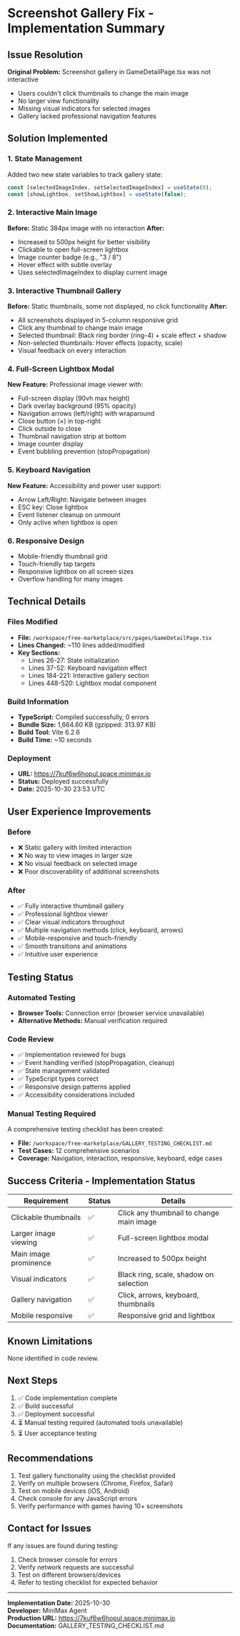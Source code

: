 # Screenshot Gallery Fix - Implementation Summary

## Issue Resolution
**Original Problem:** Screenshot gallery in GameDetailPage.tsx was not interactive
- Users couldn't click thumbnails to change the main image
- No larger view functionality
- Missing visual indicators for selected images
- Gallery lacked professional navigation features

## Solution Implemented

### 1. State Management
Added two new state variables to track gallery state:
```typescript
const [selectedImageIndex, setSelectedImageIndex] = useState(0);
const [showLightbox, setShowLightbox] = useState(false);
```

### 2. Interactive Main Image
**Before:** Static 384px image with no interaction
**After:** 
- Increased to 500px height for better visibility
- Clickable to open full-screen lightbox
- Image counter badge (e.g., "3 / 8")
- Hover effect with subtle overlay
- Uses selectedImageIndex to display current image

### 3. Interactive Thumbnail Gallery  
**Before:** Static thumbnails, some not displayed, no click functionality
**After:**
- All screenshots displayed in 5-column responsive grid
- Click any thumbnail to change main image
- Selected thumbnail: Black ring border (ring-4) + scale effect + shadow
- Non-selected thumbnails: Hover effects (opacity, scale)
- Visual feedback on every interaction

### 4. Full-Screen Lightbox Modal
**New Feature:** Professional image viewer with:
- Full-screen display (90vh max height)
- Dark overlay background (95% opacity)
- Navigation arrows (left/right) with wraparound
- Close button (×) in top-right
- Click outside to close
- Thumbnail navigation strip at bottom
- Image counter display
- Event bubbling prevention (stopPropagation)

### 5. Keyboard Navigation
**New Feature:** Accessibility and power user support:
- Arrow Left/Right: Navigate between images
- ESC key: Close lightbox
- Event listener cleanup on unmount
- Only active when lightbox is open

### 6. Responsive Design
- Mobile-friendly thumbnail grid
- Touch-friendly tap targets
- Responsive lightbox on all screen sizes
- Overflow handling for many images

## Technical Details

### Files Modified
- **File:** `/workspace/free-marketplace/src/pages/GameDetailPage.tsx`
- **Lines Changed:** ~110 lines added/modified
- **Key Sections:**
  - Lines 26-27: State initialization
  - Lines 37-52: Keyboard navigation effect
  - Lines 184-221: Interactive gallery section
  - Lines 448-520: Lightbox modal component

### Build Information
- **TypeScript:** Compiled successfully, 0 errors
- **Bundle Size:** 1,664.60 KB (gzipped: 313.97 KB)
- **Build Tool:** Vite 6.2.6
- **Build Time:** ~10 seconds

### Deployment
- **URL:** https://7kuf6w6hopul.space.minimax.io
- **Status:** Deployed successfully
- **Date:** 2025-10-30 23:53 UTC

## User Experience Improvements

### Before
- ❌ Static gallery with limited interaction
- ❌ No way to view images in larger size
- ❌ No visual feedback on selected image
- ❌ Poor discoverability of additional screenshots

### After
- ✅ Fully interactive thumbnail gallery
- ✅ Professional lightbox viewer
- ✅ Clear visual indicators throughout
- ✅ Multiple navigation methods (click, keyboard, arrows)
- ✅ Mobile-responsive and touch-friendly
- ✅ Smooth transitions and animations
- ✅ Intuitive user experience

## Testing Status

### Automated Testing
- **Browser Tools:** Connection error (browser service unavailable)
- **Alternative Methods:** Manual verification required

### Code Review
- ✅ Implementation reviewed for bugs
- ✅ Event handling verified (stopPropagation, cleanup)
- ✅ State management validated
- ✅ TypeScript types correct
- ✅ Responsive design patterns applied
- ✅ Accessibility considerations included

### Manual Testing Required
A comprehensive testing checklist has been created:
- **File:** `/workspace/free-marketplace/GALLERY_TESTING_CHECKLIST.md`
- **Test Cases:** 12 comprehensive scenarios
- **Coverage:** Navigation, interaction, responsive, keyboard, edge cases

## Success Criteria - Implementation Status

| Requirement | Status | Details |
|-------------|--------|---------|
| Clickable thumbnails | ✅ | Click any thumbnail to change main image |
| Larger image viewing | ✅ | Full-screen lightbox modal |
| Main image prominence | ✅ | Increased to 500px height |
| Visual indicators | ✅ | Black ring, scale, shadow on selection |
| Gallery navigation | ✅ | Click, arrows, keyboard, thumbnails |
| Mobile responsive | ✅ | Responsive grid and lightbox |

## Known Limitations
None identified in code review.

## Next Steps
1. ✅ Code implementation complete
2. ✅ Build successful  
3. ✅ Deployment successful
4. ⏳ Manual testing required (automated tools unavailable)
5. ⏳ User acceptance testing

## Recommendations
1. Test gallery functionality using the checklist provided
2. Verify on multiple browsers (Chrome, Firefox, Safari)
3. Test on mobile devices (iOS, Android)
4. Check console for any JavaScript errors
5. Verify performance with games having 10+ screenshots

## Contact for Issues
If any issues are found during testing:
1. Check browser console for errors
2. Verify network requests are successful
3. Test on different browsers/devices
4. Refer to testing checklist for expected behavior

---

**Implementation Date:** 2025-10-30  
**Developer:** MiniMax Agent  
**Production URL:** https://7kuf6w6hopul.space.minimax.io  
**Documentation:** GALLERY_TESTING_CHECKLIST.md

